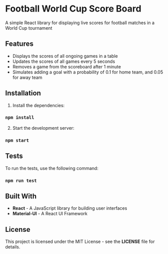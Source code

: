 # Football World Cup Score Board

A simple React library for displaying live scores for football matches in a World Cup tournament

## Features

- Displays the scores of all ongoing games in a table
- Updates the scores of all games every 5 seconds
- Removes a game from the scoreboard after 1 minute
- Simulates adding a goal with a probability of 0.1 for home team, and 0.05 for away team

## Installation

1. Install the dependencies:

### `npm install`

2. Start the development server:

### `npm start`

## Tests

To run the tests, use the following command:

### `npm run test`

## Built With

- **React** - A JavaScript library for building user interfaces
- **Material-UI** - A React UI Framework

## License

This project is licensed under the MIT License - see the **LICENSE** file for details.
